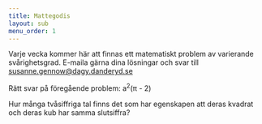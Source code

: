 ```yaml
---
title: Mattegodis
layout: sub
menu_order: 1
---
```


Varje vecka kommer här att finnas ett matematiskt problem av varierande svårighetsgrad. E-maila gärna dina lösningar och svar till
[susanne.gennow@dagy.danderyd.se](mailto:susanne.gennow@dagy.danderyd.se)

Rätt svar på föregående problem: a<sup>2</sup>(π - 2)

Hur många tvåsiffriga tal finns det som har egenskapen att deras kvadrat och deras kub har samma slutsiffra?
